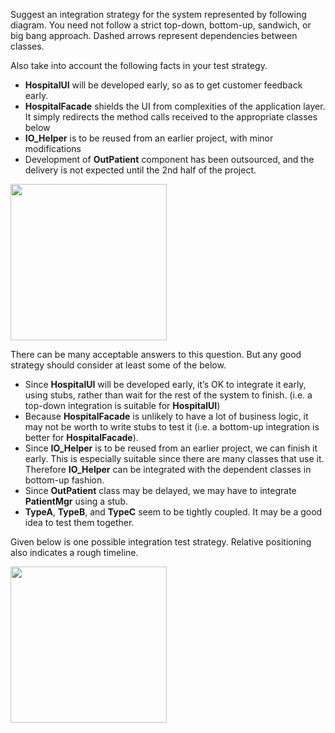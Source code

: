 <panel header="Q: Suggest an integration strategy for the system represented by following diagram.">
<question has-input="true">

Suggest an integration strategy for the system represented by following diagram. You need not follow a strict top-down, bottom-up, sandwich, or big bang approach. Dashed arrows represent dependencies between classes.

Also take into account the following facts in your test strategy.

*	**HospitalUI** will be developed early, so as to get customer feedback early.
*	**HospitalFacade** shields the UI from complexities of the application layer. It simply redirects the method calls received to the appropriate classes below
*	**IO_Helper** is to be reused from an earlier project, with minor modifications
*	Development of **OutPatient** component has been outsourced, and the delivery is not expected until the 2nd half of the project.

<img src="{{baseUrl}}/integration/approaches/topDownVsBottomUp/images/hospital.png" height="250" />
<p/>

<div slot="answer">

There can be many acceptable answers to this question. But any good strategy should consider at least some of the below.

*	Since **HospitalUI** will be developed early, it’s OK to integrate it early, using stubs, rather than wait for the rest of the system to finish. (i.e. a top-down integration is suitable for **HospitalUI**)
*	Because **HospitalFacade** is unlikely to have a lot of business logic, it may not be worth to write stubs to test it (i.e. a bottom-up integration is better for **HospitalFacade**).
*	Since **IO_Helper** is to be reused from an earlier project, we can finish it early. This is especially suitable since there are many classes that use it. Therefore **IO_Helper** can be integrated with the dependent classes in bottom-up fashion.
*	Since **OutPatient** class may be delayed, we may have to integrate **PatientMgr** using a stub.
*	**TypeA**, **TypeB**, and **TypeC** seem to be tightly coupled. It may be a good idea to test them together.

Given below is one possible integration test strategy. Relative positioning also indicates a rough timeline.

<img src="{{baseUrl}}/integration/approaches/topDownVsBottomUp/images/hospitalIntegration.png" height="250" />
<p/>

</div>
</question>
</panel>

